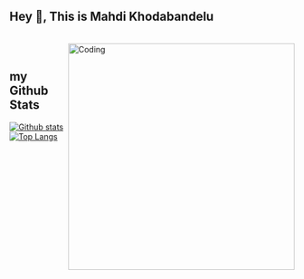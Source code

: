## Hey 👋, This is Mahdi Khodabandelu

</br>
<img align="right" alt="Coding" width="400" src="https://media.giphy.com/media/mA1lWnH0loTFzWYoMl/giphy.gif">
</br>

## my Github Stats

[![Github stats](https://github-readme-stats.vercel.app/api?username=khodabandelu&show_icons=true&include_all_commits=true)](https://github.com/omidp/github-readme-stats)
[![Top Langs](https://github-readme-stats.vercel.app/api/top-langs/?username=omidp&layout=compact)](https://github.com/omidp/github-readme-stats)
